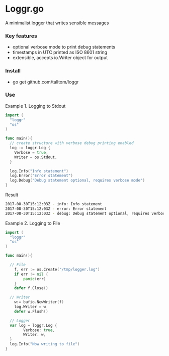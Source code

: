 Loggr.go
========

A minimalist logger that writes sensible messages

### Key features
- optional verbose mode to print debug statements
- timestamps in UTC printed as ISO 8601 string
- extensible, accepts io.Writer object for output

### Install
- go get github.com/talltom/loggr

### Use
Example 1. Logging to Stdout
```go
import (
  "loggr"
  "os"
)

func main(){
  // create structure with verbose debug printing enabled
  log := loggr.Log {
    Verbose = true,
    Writer = os.Stdout,
  }

  log.Info("Info statement")
  log.Error("Error statement")
  log.Debug("Debug statement optional, requires verbose mode")
}
```

Result
```sh
2017-08-30T15:12:03Z - info: Info statement
2017-08-30T15:12:03Z - error: Error statement
2017-08-30T15:12:03Z - debug: Debug statement optional, requires verbose mode
```

Example 2. Logging to File
```go
import (
  "loggr"
  "os"
)

func main(){

  // File
	f, err := os.Create("/tmp/logger.log")
	if err != nil {
		panic(err)
	}
	defer f.Close()

  // Writer
	w:= bufio.NewWriter(f)
	log.Writer = w
	defer w.Flush()

  // Logger
  var log = loggr.Log {
  		Verbose: true,
  		Writer: w,
  }
  log.Info("Now writing to file")
}
